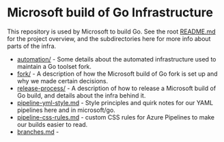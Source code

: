 # Microsoft build of Go Infrastructure

This repository is used by Microsoft to build Go.
See the root [README.md](../README.md) for the project overview, and the subdirectories here for more info about parts of the infra.

* [automation/](automation/) - Some details about the automated infrastructure used to maintain a Go toolset fork.
* [fork/](fork/) - A description of how the Microsoft build of Go fork is set up and why we made certain decisions.
* [release-process/](release-process/) - A description of how to release a Microsoft build of Go build, and details about the infra behind it.
* [pipeline-yml-style.md](pipeline-yml-style.md) - Style principles and quirk notes for our YAML pipelines here and in microsoft/go.
* [pipeline-css-rules.md](pipeline-css-rules.md) - custom CSS rules for Azure Pipelines to make our builds easier to read.
* [branches.md](branches.md) - 
